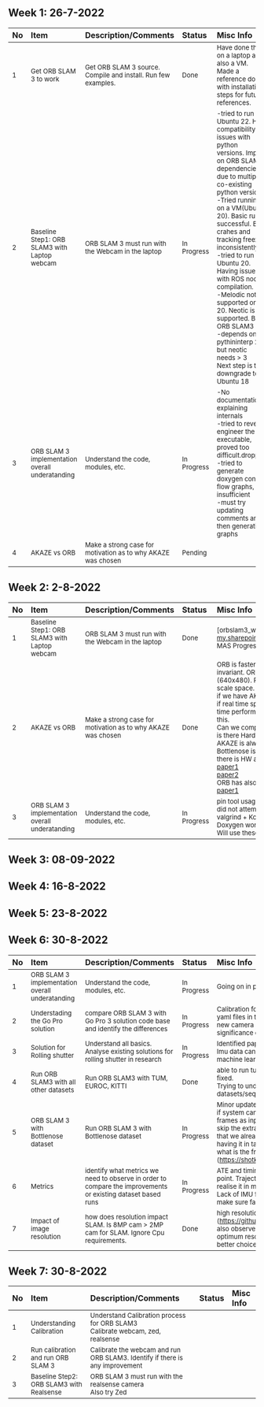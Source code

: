 Week 1: 26-7-2022
---														
|No			|Item			|Description/Comments			|Status			|Misc Info|		
| :--- |			:--- |			:--- |			:--- |			:--- |		
|<font size=2>	1	</font>|	<font size=2>	Get ORB SLAM 3 to work	</font>|	<font size=2>	Get ORB SLAM 3 source. Compile and install. Run few examples.	</font>|	<font size=2>	Done	</font>|	<font size=2>	Have done this on a laptop and also a VM. Made a reference doc with installation steps for future references.	</font>|
|<font size=2>	2	</font>|	<font size=2>	Baseline Step1: ORB SLAM3 with Laptop webcam	</font>|	<font size=2>	ORB SLAM 3 must run with the Webcam in the laptop	</font>|	<font size=2>	In Progress	</font>|	<font size=2>	 -tried to run on Ubuntu 22. Had compatibility issues with python versions. Impact on ORB SLAM3 dependencies due to multiple co-existing python versions<br/>-Tried running on a VM(Ubuntu 20). Basic run successful. But crahes and tracking freezes inconsistently.<br/>-tried to run on Ubuntu 20. Having issues with ROS node compilation. <br/>-Melodic not supported on 20. Neotic is supported. But ORB SLAM3<br/>-depends on pythininterp 2.7 but neotic needs > 3<br/>Next step is to downgrade to Ubuntu 18	</font>|
|<font size=2>	3	</font>|	<font size=2>	ORB SLAM 3 implementation overall underatanding	</font>|	<font size=2>	Understand the code, modules, etc.	</font>|	<font size=2>	In Progress	</font>|	<font size=2>	 -No documentation explaining internals<br/>-tried to reverse engineer the executable, proved too difficult.dropped<br/>-tried to generate doxygen control flow graphs, but insufficient<br/>-must try updating comments and then generating graphs	</font>|
|<font size=2>	4	</font>|	<font size=2>	AKAZE vs ORB	</font>|	<font size=2>	Make a strong case for motivation as to why AKAZE was chosen	</font>|	<font size=2>	Pending	</font>|	<font size=2>		</font>|

Week 2: 2-8-2022							
---							
|No			|Item			|Description/Comments			|Status			|Misc Info|		
| :--- |			:--- |			:--- |			:--- |			:--- |		
|<font size=2>	1	</font>|	<font size=2>	Baseline Step1: ORB SLAM3 with Laptop webcam	</font>|	<font size=2>	ORB SLAM 3 must run with the Webcam in the laptop	</font>|	<font size=2>	Done	</font>|	<font size=2>	[orbslam3_webcam_run1.mkv](https://cmailcarletonca-my.sharepoint.com/:v:/r/personal/mohamedatia_cunet_carleton_ca/Documents/Sarat MAS Progress/orbslam3_webcam_run1.mkv?csf=1&web=1&e=S8wRyZ)	</font>|
|<font size=2>	2	</font>|	<font size=2>	AKAZE vs ORB	</font>|	<font size=2>	Make a strong case for motivation as to why AKAZE was chosen	</font>|	<font size=2>	Done	</font>|	<font size=2>	ORB is faster, but AKAZE is better - AKAZE has Better matching and is Scale invariant. ORB is not scale invariant. AKAZE performs well with low resolution images (640x480). Performance drops with higher resolution. Probably due to non linear scale space.<br/>if we have AKAZE working in real time , then even if there is ORB in HW acceleration, if real time speed is achieved, then AKAZE would be the winner. Bcos if I have real time performance doesn’t matter if it is few nanoseconds slower. But need proof for this.<br/>Can we compare HW based AKAZE with SW based ORB.<br/>is there Hardware based ORB that can be used for comparison<br/>AKAZE is always only preferred for low resolution and not for high resolution<br/>Bottlenose is HD camera, how do we justify this ?<br/>there is HW accelerated ORB. <br/>[paper1](https://ieeexplore.ieee.org/document/9651662) <br/> [paper2](https://upcommons.upc.edu/bitstream/handle/2117/176803/144679.pdf?sequence=1&isAllowed=y#:~:text=by%20Ra%C3%BAl%20TARANCO,an%20agent's%20location%20within%20it.) <br/> ORB has also improved by adding scale invariance.<br/>[paper1](https://dl.acm.org/doi/abs/10.1145/3297156.3297184)	</font>|
|<font size=2>	3	</font>|	<font size=2>	ORB SLAM 3 implementation overall underatanding	</font>|	<font size=2>	Understand the code, modules, etc.	</font>|	<font size=2>	In Progress	</font>|	<font size=2>	pin tool usage was challenging<br/> did not attempt clang llvm compilation<br/> valgrind + Kcachegrind worked to some extent.<br/>Doxygen worked to some extent<br/> Will use these two and proceed<br/> 	</font>|

Week 3: 08-09-2022														
---

Week 4: 16-8-2022														
---

Week 5: 23-8-2022														
---

Week 6: 30-8-2022														
---
|No			|Item			|Description/Comments			|Status			|Misc Info|		
| :--- |			:--- |			:--- |			:--- |			:--- |		
|<font size=2>	1	</font>|	<font size=2>	ORB SLAM 3 implementation overall underatanding	</font>|	<font size=2>	Understand the code, modules, etc.	</font>|	<font size=2>	In Progress	</font>|	<font size=2>	Going on in parallel as the examples are studied	</font>|
|<font size=2>	2	</font>|	<font size=2>	Understading the Go Pro solution	</font>|	<font size=2>	compare ORB SLAM 3 with Go Pro 3 solution code base and identify the differences	</font>|	<font size=2>	In Progress	</font>|	<font size=2>	Calibration for different go pro settings - all the new yaml files in the example folder<br/>new camera model- double sphere<br/>significance of this camera model is not clear.<br/>	</font>|
|<font size=2>	3	</font>|	<font size=2>	Solution for Rolling shutter	</font>|	<font size=2>	Understand all basics. Analyse existing solutions for rolling shutter in research	</font>|	<font size=2>	In Progress	</font>|	<font size=2>	Identified papers. Study in progress<br/>Imu data can be used<br/>machine learning can be used<br/>	</font>|
|<font size=2>	4	</font>|	<font size=2>	Run ORB SLAM3 with all other datasets	</font>|	<font size=2>	Run ORB SLAM3 with TUM, EUROC, KITTI	</font>|	<font size=2>	Done	</font>|	<font size=2>	able to run tum, euric, kitti. Issues in the code are fixed. <br/>Trying to understand if we can prefer any datasets/sequences.<br/>	</font>|
|<font size=2>	5	</font>|	<font size=2>	ORB SLAM 3 with Bottlenose dataset	</font>|	<font size=2>	Run ORB SLAM 3 with Bottlenose dataset	</font>|	<font size=2>	In Progress	</font>|	<font size=2>	Minor updates needed in the dataset provided.<br/>if system can take frames as input, giving key frames as input must be possible, we might need to skip the extraction part and feed the keyframe data that we already have. Not sure if this is needed. Just having it in task backlog<br/>what is the frame rate, shutter speed (https://shotkit.com/what-is-shutter-speed/)?	</font>|
|<font size=2>	6	</font>|	<font size=2>	Metrics	</font>|	<font size=2>	identify what metrics we need to observe in order to compare the improvements or existing dataset based runs	</font>|	<font size=2>	In Progress	</font>|	<font size=2>	ATE and timing. Timing can be captured from any point. Trajectory is saved as text file, but how to realise it in map and how to compare is not clear. <br/>Lack of IMU for us, this will impact ATE. Need to make sure fair comparison done.	</font>|
|<font size=2>	7	</font>|	<font size=2>	Impact of image resolution	</font>|	<font size=2>	how does resolution impact SLAM. Is 8MP cam > 2MP cam for SLAM. Ignore Cpu requirements.	</font>|	<font size=2>	Done	</font>|	<font size=2>	high resolution impacts real time performance<br/>(https://github.com/raulmur/ORB_SLAM2/issues/35)<br/>also observe that they resize images in examples optimum resolution, optimum number of features is better choice for real time performance	</font>|

Week 7: 30-8-2022														
---
|No			|Item			|Description/Comments			|Status			|Misc Info|		
| :--- |			:--- |			:--- |			:--- |			:--- |		
|<font size=2>	1	</font>|	<font size=2>	Understanding Calibration	</font>|	<font size=2>	Understand Calibration process for ORB SLAM3<br/>Calibrate webcam, zed, realsense	</font>|	<font size=2>		</font>|	<font size=2>		</font>|
|<font size=2>	2	</font>|	<font size=2>	Run calibration and run ORB SLAM 3	</font>|	<font size=2>	Calibrate the webcam and run ORB SLAM3. Identify if there is any improvement	</font>|	<font size=2>		</font>|	<font size=2>		</font>|
|<font size=2>	3	</font>|	<font size=2>	Baseline Step2: ORB SLAM3 with Realsense	</font>|	<font size=2>	ORB SLAM 3 must run with the realsense camera<br/>Also try Zed	</font>|	<font size=2>		</font>|	<font size=2>		</font>|
